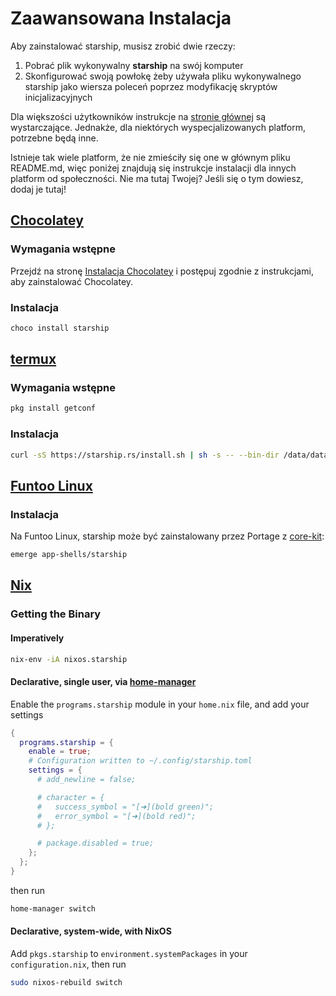 # Zaawansowana Instalacja

Aby zainstalować starship, musisz zrobić dwie rzeczy:

1. Pobrać plik wykonywalny **starship** na swój komputer
1. Skonfigurować swoją powłokę żeby używała pliku wykonywalnego starship jako wiersza poleceń poprzez modyfikację skryptów inicjalizacyjnych

Dla większości użytkowników instrukcje na [stronie głównej](../guide/#🚀-installation) są wystarczające. Jednakże, dla niektórych wyspecjalizowanych platform, potrzebne będą inne.

Istnieje tak wiele platform, że nie zmieściły się one w głównym pliku README.md, więc poniżej znajdują się instrukcje instalacji dla innych platform od społeczności. Nie ma tutaj Twojej? Jeśli się o tym dowiesz, dodaj je tutaj!

## [Chocolatey](https://chocolatey.org)

### Wymagania wstępne

Przejdź na stronę [Instalacja Chocolatey](https://chocolatey.org/install) i postępuj zgodnie z instrukcjami, aby zainstalować Chocolatey.

### Instalacja

```powershell
choco install starship
```

## [termux](https://termux.com)

### Wymagania wstępne

```sh
pkg install getconf
```

### Instalacja

```sh
curl -sS https://starship.rs/install.sh | sh -s -- --bin-dir /data/data/com.termux/files/usr/bin
```

## [Funtoo Linux](https://www.funtoo.org/Welcome)

### Instalacja

Na Funtoo Linux, starship może być zainstalowany przez Portage z [core-kit](https://github.com/funtoo/core-kit/tree/1.4-release/app-shells/starship):

```sh
emerge app-shells/starship
```

## [Nix](https://nixos.wiki/wiki/Nix)

### Getting the Binary

#### Imperatively

```sh
nix-env -iA nixos.starship
```

#### Declarative, single user, via [home-manager](https://github.com/nix-community/home-manager)

Enable the `programs.starship` module in your `home.nix` file, and add your settings

```nix
{
  programs.starship = {
    enable = true;
    # Configuration written to ~/.config/starship.toml
    settings = {
      # add_newline = false;

      # character = {
      #   success_symbol = "[➜](bold green)";
      #   error_symbol = "[➜](bold red)";
      # };

      # package.disabled = true;
    };
  };
}
```

then run

```sh
home-manager switch
```

#### Declarative, system-wide, with NixOS

Add `pkgs.starship` to `environment.systemPackages` in your `configuration.nix`, then run

```sh
sudo nixos-rebuild switch
```
